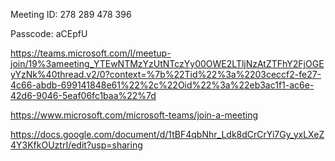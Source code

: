 
Meeting ID: 278 289 478 396 

Passcode: aCEpfU 


https://teams.microsoft.com/l/meetup-join/19%3ameeting_YTEwNTMzYzUtNTczYy00OWE2LTljNzAtZTFhY2FjOGEyYzNk%40thread.v2/0?context=%7b%22Tid%22%3a%2203ceccf2-fe27-4c66-abdb-699141848e61%22%2c%22Oid%22%3a%22eb3ac1f1-ac6e-42d6-9046-5eaf06fc1baa%22%7d

https://www.microsoft.com/microsoft-teams/join-a-meeting

https://docs.google.com/document/d/1tBF4qbNhr_Ldk8dCrCrYi7Gy_yxLXeZ4Y3KfkOUztrI/edit?usp=sharing

